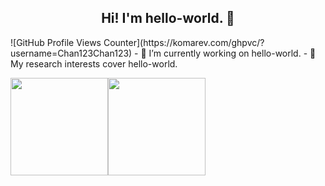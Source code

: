<h2 align="center"> Hi! I'm hello-world. 👋 </h2>
![GitHub Profile Views Counter](https://komarev.com/ghpvc/?username=Chan123Chan123)
- 🔭 I’m currently working on hello-world.
- 👀 My research interests cover hello-world.

<img src="https://github-readme-stats.vercel.app/api?username=Chan123Chan123&show_icons=true&hide=issues" height="156"/><img src="https://github-readme-stats.vercel.app/api/top-langs/?username=Chan123Chan123" height="156"/>

<!--
## Hi! I'm hello-world. 👋
![Chan123Chan123's GitHub stats](https://github-readme-stats.vercel.app/api?username=Chan123Chan123&show_icons=true)
![Top Langs](https://github-readme-stats.vercel.app/api/top-langs/?username=Chan123Chan123)
-->

<!--
**Chan123Chan123/Chan123Chan123** is a ✨ _special_ ✨ repository because its `README.md` (this file) appears on your GitHub profile.

Here are some ideas to get you started:

- 🔭 I’m currently working on ...
- 🌱 I’m currently learning ...
- 👯 I’m looking to collaborate on ...
- 🤔 I’m looking for help with ...
- 💬 Ask me about ...
- 📫 How to reach me: ...
- 😄 Pronouns: ...
- ⚡ Fun fact: ...
-->
